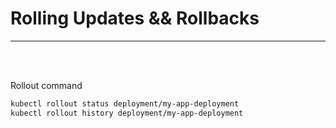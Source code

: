 # Rolling Updates && Rollbacks
<hr/><br/><br/>

Rollout command
```bash
kubectl rollout status deployment/my-app-deployment	
kubectl rollout history deployment/my-app-deployment	
```